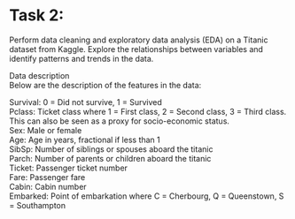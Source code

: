 # Task 2: 
Perform data cleaning and exploratory data analysis (EDA) on a Titanic dataset from Kaggle. Explore the relationships between variables and identify patterns and trends in the data.

Data description </br>
Below are the description of the features in the data:</br>

Survival: 0 = Did not survive, 1 = Survived</br>
Pclass: Ticket class where 1 = First class, 2 = Second class, 3 = Third class. This can also be seen as a proxy for socio-economic status.</br>
Sex: Male or female</br>
Age: Age in years, fractional if less than 1</br>
SibSp: Number of siblings or spouses aboard the titanic</br>
Parch: Number of parents or children aboard the titanic</br>
Ticket: Passenger ticket number</br>
Fare: Passenger fare</br>
Cabin: Cabin number</br>
Embarked: Point of embarkation where C = Cherbourg, Q = Queenstown, S = Southampton</br>
